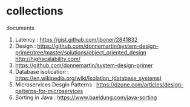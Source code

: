 # collections
documents

1. Latency : https://gist.github.com/jboner/2841832
2. Design : https://github.com/donnemartin/system-design-primer/tree/master/solutions/object_oriented_design
            http://highscalability.com/
3. https://github.com/donnemartin/system-design-primer
4. Database isolication : https://en.wikipedia.org/wiki/Isolation_(database_systems)
5. Microservices Desgin Patterns : https://dzone.com/articles/design-patterns-for-microservices
6. Sorting in Java : https://www.baeldung.com/java-sorting
